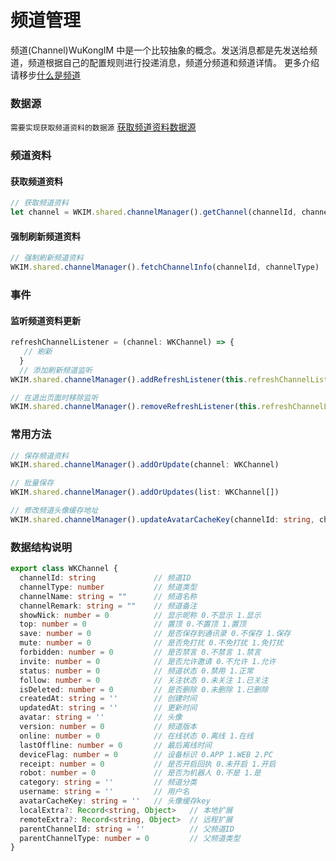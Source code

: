 # 频道管理

频道(Channel)WuKongIM 中是一个比较抽象的概念。发送消息都是先发送给频道，频道根据自己的配置规则进行投递消息，频道分频道和频道详情。 更多介绍请移步[什么是频道](/guide/initialize#频道)

### 数据源

`需要实现获取频道资料的数据源` [获取频道资料数据源](/sdk/harmonyos/datasource.html#频道资料数据源)
### 频道资料

#### 获取频道资料
```javascript
// 获取频道资料
let channel = WKIM.shared.channelManager().getChannel(channelId, channelType)
```
#### 强制刷新频道资料
```javascript
// 强制刷新频道资料
WKIM.shared.channelManager().fetchChannelInfo(channelId, channelType)
```

### 事件
#### 监听频道资料更新
```javascript
refreshChannelListener = (channel: WKChannel) => {
   // 刷新
  }
  // 添加刷新频道监听
WKIM.shared.channelManager().addRefreshListener(this.refreshChannelListener)

// 在退出页面时移除监听
WKIM.shared.channelManager().removeRefreshListener(this.refreshChannelListener)
```

### 常用方法
```typescript
// 保存频道资料
WKIM.shared.channelManager().addOrUpdate(channel: WKChannel)

// 批量保存
WKIM.shared.channelManager().addOrUpdates(list: WKChannel[])

// 修改频道头像缓存地址
WKIM.shared.channelManager().updateAvatarCacheKey(channelId: string, channelType: number, key: string)
```

### 数据结构说明
```typescript
export class WKChannel {
  channelId: string             // 频道ID  
  channelType: number           // 频道类型
  channelName: string = ""      // 频道名称
  channelRemark: string = ""    // 频道备注
  showNick: number = 0          // 显示昵称 0.不显示 1.显示
  top: number = 0               // 置顶 0.不置顶 1.置顶
  save: number = 0              // 是否保存到通讯录 0.不保存 1.保存
  mute: number = 0              // 是否免打扰 0.不免打扰 1.免打扰
  forbidden: number = 0         // 是否禁言 0.不禁言 1.禁言
  invite: number = 0            // 是否允许邀请 0.不允许 1.允许
  status: number = 0            // 频道状态 0.禁用 1.正常
  follow: number = 0            // 关注状态 0.未关注 1.已关注
  isDeleted: number = 0         // 是否删除 0.未删除 1.已删除
  createdAt: string = ''        // 创建时间
  updatedAt: string = ''        // 更新时间
  avatar: string = ''           // 头像
  version: number = 0           // 频道版本
  online: number = 0            // 在线状态 0.离线 1.在线
  lastOffline: number = 0       // 最后离线时间
  deviceFlag: number = 0        // 设备标识 0.APP 1.WEB 2.PC
  receipt: number = 0           // 是否开启回执 0.未开启 1.开启
  robot: number = 0             // 是否为机器人 0.不是 1.是
  category: string = ''         // 频道分类
  username: string = ''         // 用户名
  avatarCacheKey: string = ''   // 头像缓存key
  localExtra?: Record<string, Object>   // 本地扩展
  remoteExtra?: Record<string, Object>  // 远程扩展
  parentChannelId: string = ''          // 父频道ID
  parentChannelType: number = 0         // 父频道类型
}
```